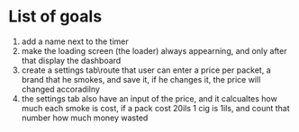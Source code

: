 # List of goals

1. add a name next to the timer
5. make the loading screen (the loader) always appearning, and only after that display the dashboard
6. create a settings tab\route that user can enter a price per packet, a brand that he smokes, and save it, if he changes it, the price will changed accoradilny 
7. the settings tab also have an input of the price, and it calcualtes how much each smoke is cost, if a pack cost 20ils 1 cig is 1ils, and count that number how much money wasted
